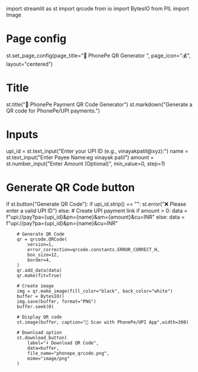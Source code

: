 import streamlit as st
import qrcode
from io import BytesIO
from PIL import Image

# Page config
st.set_page_config(page_title="💸 PhonePe QR Generator ", page_icon="💰", layout="centered")

# Title
st.title("💸 PhonePe Payment QR Code Generator")
st.markdown("Generate a QR code for PhonePe/UPI payments.")

# Inputs
upi_id = st.text_input("Enter your UPI ID (e.g., vinayakpatil@xyz):")
name = st.text_input("Enter Payee Name:eg vinayak patil")
amount = st.number_input("Enter Amount (Optional)", min_value=0, step=1)

# Generate QR Code button
if st.button("Generate QR Code"):
    if upi_id.strip() == "":
        st.error("❌ Please enter a valid UPI ID")
    else:
        # Create UPI payment link
        if amount > 0:
            data = f"upi://pay?pa={upi_id}&pn={name}&am={amount}&cu=INR"
        else:
            data = f"upi://pay?pa={upi_id}&pn={name}&cu=INR"

        # Generate QR Code
        qr = qrcode.QRCode(
            version=1,
            error_correction=qrcode.constants.ERROR_CORRECT_H,
            box_size=12,
            border=4,
        )
        qr.add_data(data)
        qr.make(fit=True)

        # Create image
        img = qr.make_image(fill_color="black", back_color="white")
        buffer = BytesIO()
        img.save(buffer, format="PNG")
        buffer.seek(0)

        # Display QR code
        st.image(buffer, caption="📱 Scan with PhonePe/UPI App",width=300)

        # Download option
        st.download_button(
            label="⬇️ Download QR Code",
            data=buffer,
            file_name="phonepe_qrcode.png",
            mime="image/png"
        )
